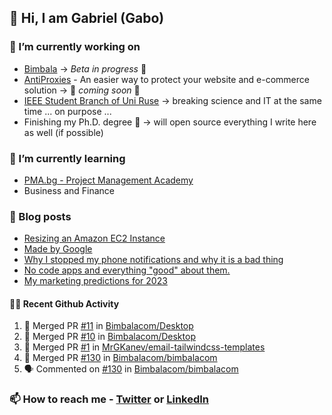 ## 👋 Hi, I am Gabriel (Gabo)

### 🔭 I’m currently working on
- [Bimbala](https://bimbala.com/) -> *Beta in progress* 🚀
- [AntiProxies](https://antiproxies.com/) - An easier way to protect your website and e-commerce solution -> 🚀 *coming soon* 🚀
- [IEEE Student Branch of Uni Ruse](https://github.com/IEEE-Student-Branch-of-Uni-Ruse) -> breaking science and IT at the same time ... on purpose ...
- Finishing my Ph.D. degree 🤔 -> will open source everything I write here as well (if possible)

### 🌱 I’m currently learning
- [PMA.bg - Project Management Academy](https://pma.bg/)
- Business and Finance

### 📖 Blog posts
<!-- BLOG-POST-LIST:START -->
- [Resizing an Amazon EC2 Instance](https://mrgkanev.eu/posts/resizing-an-amazon-ec2-instance/)
- [Made by Google](https://mrgkanev.eu/posts/made-by-google/)
- [Why I stopped my phone notifications and why it is a bad thing](https://mrgkanev.eu/posts/why-i-stopped-my-phone-notifications/)
- [No code apps and everything &quot;good&quot; about them.](https://mrgkanev.eu/posts/no-code-apps-and-everything-good-about-them/)
- [My marketing predictions for 2023](https://mrgkanev.eu/posts/my-marketing-predictions-for-2023/)
<!-- BLOG-POST-LIST:END -->

#### 🧑‍💻 Recent Github Activity

<!--START_SECTION:activity-->
1. 🎉 Merged PR [#11](https://github.com/Bimbalacom/Desktop/pull/11) in [Bimbalacom/Desktop](https://github.com/Bimbalacom/Desktop)
2. 🎉 Merged PR [#10](https://github.com/Bimbalacom/Desktop/pull/10) in [Bimbalacom/Desktop](https://github.com/Bimbalacom/Desktop)
3. 🎉 Merged PR [#1](https://github.com/MrGKanev/email-tailwindcss-templates/pull/1) in [MrGKanev/email-tailwindcss-templates](https://github.com/MrGKanev/email-tailwindcss-templates)
4. 🎉 Merged PR [#130](https://github.com/Bimbalacom/bimbalacom/pull/130) in [Bimbalacom/bimbalacom](https://github.com/Bimbalacom/bimbalacom)
5. 🗣 Commented on [#130](https://github.com/Bimbalacom/bimbalacom/pull/130#issuecomment-1740997438) in [Bimbalacom/bimbalacom](https://github.com/Bimbalacom/bimbalacom)
<!--END_SECTION:activity-->


### 📫 How to reach me - [Twitter](https://twitter.com/mrgkanev) or [LinkedIn](https://www.linkedin.com/in/mrgkanev) 
